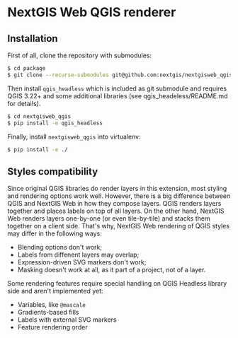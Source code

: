 # NextGIS Web QGIS renderer

## Installation

First of all, clone the repository with submodules:

```bash
$ cd package
$ git clone --recurse-submodules git@github.com:nextgis/nextgisweb_qgis.git
```

Then install `qgis_headless` which is included as git submodule and requires
QGIS 3.22+ and some additional libraries (see qgis_headeless/README.md for
details).

```bash
$ cd nextgisweb_qgis
$ pip install -e qgis_headless
```

Finally, install `nextgisweb_qgis` into virtualenv:

```bash
$ pip install -e ./
```

## Styles compatibility

Since original QGIS libraries do render layers in this extension, most styling
and rendering options work well. However, there is a big difference between QGIS
and NextGIS Web in how they compose layers. QGIS renders layers together and
places labels on top of all layers. On the other hand, NextGIS Web renders
layers one-by-one (or even tile-by-tile) and stacks them together on a client
side. That's why, NextGIS Web rendering of QGIS styles may differ in the
following ways:

-   Blending options don't work;
-   Labels from diffenent layers may overlap;
-   Expression-driven SVG markers don't work;
-   Masking doesn't work at all, as it part of a project, not of a layer.

Some rendering features require special handling on QGIS Headless library side
and aren't implemented yet:

-   Variables, like `@mascale`
-   Gradients-based fills
-   Labels with external SVG markers
-   Feature rendering order
